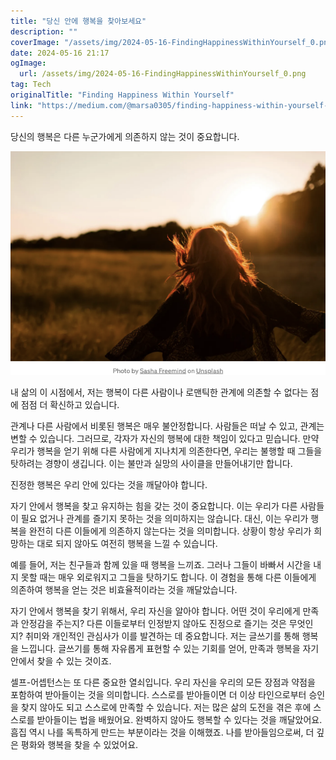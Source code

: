```yaml
---
title: "당신 안에 행복을 찾아보세요"
description: ""
coverImage: "/assets/img/2024-05-16-FindingHappinessWithinYourself_0.png"
date: 2024-05-16 21:17
ogImage: 
  url: /assets/img/2024-05-16-FindingHappinessWithinYourself_0.png
tag: Tech
originalTitle: "Finding Happiness Within Yourself"
link: "https://medium.com/@marsa0305/finding-happiness-within-yourself-b0712f502b85"
---
```



당신의 행복은 다른 누군가에게 의존하지 않는 것이 중요합니다.

![img](/assets/img/2024-05-16-FindingHappinessWithinYourself_0.png)

내 삶의 이 시점에서, 저는 행복이 다른 사람이나 로맨틱한 관계에 의존할 수 없다는 점에 점점 더 확신하고 있습니다.

관계나 다른 사람에서 비롯된 행복은 매우 불안정합니다. 사람들은 떠날 수 있고, 관계는 변할 수 있습니다. 그러므로, 각자가 자신의 행복에 대한 책임이 있다고 믿습니다. 만약 우리가 행복을 얻기 위해 다른 사람에게 지나치게 의존한다면, 우리는 불행할 때 그들을 탓하려는 경향이 생깁니다. 이는 불만과 실망의 사이클을 만들어내기만 합니다.

<div class="content-ad"></div>

진정한 행복은 우리 안에 있다는 것을 깨달아야 합니다.

자기 안에서 행복을 찾고 유지하는 힘을 갖는 것이 중요합니다. 이는 우리가 다른 사람들이 필요 없거나 관계를 즐기지 못하는 것을 의미하지는 않습니다. 대신, 이는 우리가 행복을 완전히 다른 이들에게 의존하지 않는다는 것을 의미합니다. 상황이 항상 우리가 희망하는 대로 되지 않아도 여전히 행복을 느낄 수 있습니다.

예를 들어, 저는 친구들과 함께 있을 때 행복을 느끼죠. 그러나 그들이 바빠서 시간을 내지 못할 때는 매우 외로워지고 그들을 탓하기도 합니다. 이 경험을 통해 다른 이들에게 의존하여 행복을 얻는 것은 비효율적이라는 것을 깨달았습니다.

자기 안에서 행복을 찾기 위해서, 우리 자신을 알아야 합니다. 어떤 것이 우리에게 만족과 안정감을 주는지? 다른 이들로부터 인정받지 않아도 진정으로 즐기는 것은 무엇인지? 취미와 개인적인 관심사가 이를 발견하는 데 중요합니다. 저는 글쓰기를 통해 행복을 느낍니다. 글쓰기를 통해 자유롭게 표현할 수 있는 기회를 얻어, 만족과 행복을 자기 안에서 찾을 수 있는 것이죠.

<div class="content-ad"></div>

셀프-어셉턴스는 또 다른 중요한 열쇠입니다. 우리 자신을 우리의 모든 장점과 약점을 포함하여 받아들이는 것을 의미합니다. 스스로를 받아들이면 더 이상 타인으로부터 승인을 찾지 않아도 되고 스스로에 만족할 수 있습니다. 저는 많은 삶의 도전을 겪은 후에 스스로를 받아들이는 법을 배웠어요. 완벽하지 않아도 행복할 수 있다는 것을 깨달았어요. 흠집 역시 나를 독특하게 만드는 부분이라는 것을 이해했죠. 나를 받아들임으로써, 더 깊은 평화와 행복을 찾을 수 있었어요.